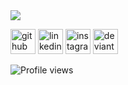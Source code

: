<img src="https://williamtwild.github.io/images/gy_banner.png" >




[<img src='https://cdn.jsdelivr.net/npm/simple-icons@3.0.1/icons/github.svg' alt='github' height='40'>](https://github.com/williamtwild)  [<img src='https://cdn.jsdelivr.net/npm/simple-icons@3.0.1/icons/linkedin.svg' alt='linkedin' height='40'>](https://www.linkedin.com/in/william-wild-a692261/)  [<img src='https://cdn.jsdelivr.net/npm/simple-icons@3.0.1/icons/instagram.svg' alt='instagram' height='40'>](https://www.instagram.com/thetruelu/) [<img src='https://cdn.jsdelivr.net/npm/simple-icons@3.0.1/icons/deviantart.svg' alt='deviantart' height='40'>](https://www.deviantart.com/dirtoverpolish)  

![Profile views](https://gpvc.arturio.dev/williamtwild)  

<!--
**williamtwild/williamtwild** is a ✨ _special_ ✨ repository because its `README.md` (this file) appears on your GitHub profile.

Here are some ideas to get you started:

- 🔭 I’m currently working on ...
- 🌱 I’m currently learning ...
- 👯 I’m looking to collaborate on ...
- 🤔 I’m looking for help with ...
- 💬 Ask me about ...
- 📫 How to reach me: ...
- 😄 Pronouns: ...
- ⚡ Fun fact: ...
-->




